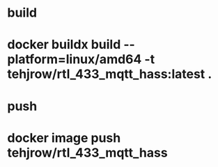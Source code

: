 # build
# docker buildx build --platform=linux/amd64 -t tehjrow/rtl_433_mqtt_hass:latest .

# push
# docker image push tehjrow/rtl_433_mqtt_hass